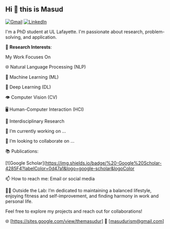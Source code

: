 
## Hi 👋 this is Masud

[![Gmail](https://img.shields.io/badge/%20-Email%20Me-blue?labelColor=ef5350&logo=gmail&&logoColor=white)](mailto:masudurism@hotmail.com)
[![LinkedIn](https://img.shields.io/badge/%20-Connect-blue?labelColor=0077B5&logo=linkedin&logoColor=white)](https://www.linkedin.com/in/themasudur/)

I'm a PhD student at UL Lafayette. I'm passionate about research, problem-solving, and application. 

🔬 **Research Interests**:

My Work Focuses On

🌐 Natural Language Processing (NLP)

🤖 Machine Learning (ML)

🧠 Deep Learning (DL)

👁️ Computer Vision (CV)

🖥️ Human-Computer Interaction (HCI)

🔬 Interdisciplinary Research


🔭 I’m currently working on ...

👯 I’m looking to collaborate on ...

📚 Publications: 

[![Google Scholar](https://img.shields.io/badge/%20-Google%20Scholar-4285F4?labelColor=0d47a1&logo=google-scholar&logoColor

📫 How to reach me: Email or social media

🏋️‍♂️ Outside the Lab: I’m dedicated to maintaining a balanced lifestyle, enjoying fitness and self-improvement, and finding harmony in work and personal life.

Feel free to explore my projects and reach out for collaborations!

🌐 [https://sites.google.com/view/themasudur]
📧 [masudurism@gmail.com]
